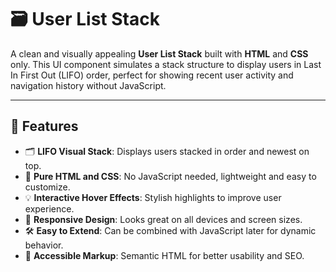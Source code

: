 # 🗃️ User List Stack

A clean and visually appealing **User List Stack** built with **HTML** and **CSS** only. This UI component simulates a stack structure to display users in Last In First Out (LIFO) order, perfect for showing recent user activity and navigation history without JavaScript.

---

## 🚀 Features

- 🗂️ **LIFO Visual Stack**: Displays users stacked in order and newest on top.  
- 🎨 **Pure HTML and CSS**: No JavaScript needed, lightweight and easy to customize.  
- 💡 **Interactive Hover Effects**: Stylish highlights to improve user experience.  
- 📱 **Responsive Design**: Looks great on all devices and screen sizes.  
- 🛠️ **Easy to Extend**: Can be combined with JavaScript later for dynamic behavior.  
- 🧩 **Accessible Markup**: Semantic HTML for better usability and SEO.
